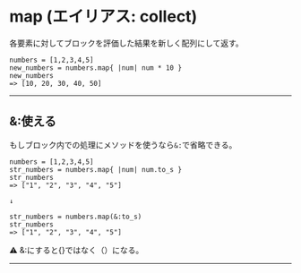 # map (エイリアス: collect)
各要素に対してブロックを評価した結果を新しく配列にして返す。
~~~
numbers = [1,2,3,4,5]
new_numbers = numbers.map{ |num| num * 10 }
new_numbers
=> [10, 20, 30, 40, 50]
~~~~
***

## &:使える
もしブロック内での処理にメソッドを使うなら`&:`で省略できる。
~~~
numbers = [1,2,3,4,5]
str_numbers = numbers.map{ |num| num.to_s }
str_numbers
=> ["1", "2", "3", "4", "5"]

↓

str_numbers = numbers.map(&:to_s)
str_numbers
=> ["1", "2", "3", "4", "5"]
~~~
⚠️ &:にすると{}ではなく（）になる。
***
